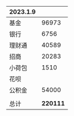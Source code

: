 | 2023.1.9 |            |
| -------- | ---------- |
| 基金     | 96973      |
| 银行     | 6756       |
| 理财通   | 40589      |
| 招商     | 20283      |
| 小荷包   | 1510       |
| 花呗     |            |
| 公积金   | 54000      |
|          |            |
| 总计     | **220111** |